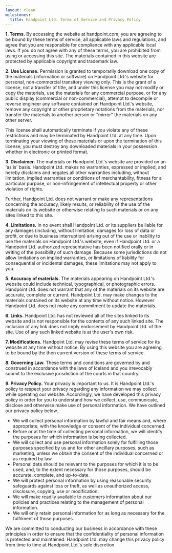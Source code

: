 ```yaml
---
layout: clean
milestones:
  title: Handpoint Ltd. Terms of Service and Privacy Policy
--- 
```


<p>
  <strong>1. Terms.</strong> By accessing the website at handpoint.com, you are
  agreeing to be bound by these terms of service, all applicable laws and
  regulations, and agree that you are responsible for compliance with any
  applicable local laws. If you do not agree with any of these terms, you are
  prohibited from using or accessing this site. The materials contained in this
  website are protected by applicable copyright and trademark law.
</p>
<p>
  <strong>2. Use License.</strong> Permission is granted to temporarily download
  one copy of the materials (information or software) on Handpoint Ltd.'s
  website for personal, non-commercial transitory viewing only. This is the
  grant of a license, not a transfer of title, and under this license you may
  not modify or copy the materials, use the materials for any commercial
  purpose, or for any public display (commercial or non-commercial), attempt to
  decompile or reverse engineer any software contained on Handpoint Ltd.'s
  website, remove any copyright or other proprietary notations from the
  materials, nor transfer the materials to another person or "mirror" the
  materials on any other server.
</p>
<p>
  This license shall automatically terminate if you violate any of these
  restrictions and may be terminated by Handpoint Ltd. at any time. Upon
  terminating your viewing of these materials or upon the termination of this
  license, you must destroy any downloaded materials in your possession whether
  in electronic or printed format.
</p>
<p>
  <strong>3. Disclaimer.</strong> The materials on Handpoint Ltd.'s website are
  provided on an 'as is' basis. Handpoint Ltd. makes no warranties, expressed or
  implied, and hereby disclaims and negates all other warranties including,
  without limitation, implied warranties or conditions of merchantability,
  fitness for a particular purpose, or non-infringement of intellectual property
  or other violation of rights.
</p>
<p>
  Further, Handpoint Ltd. does not warrant or make any representations
  concerning the accuracy, likely results, or reliability of the use of the
  materials on its website or otherwise relating to such materials or on any
  sites linked to this site.
</p>
<p>
  <strong>4. Limitations.</strong> In no event shall Handpoint Ltd. or its
  suppliers be liable for any damages (including, without limitation, damages
  for loss of data or profit, or due to business interruption) arising out of
  the use or inability to use the materials on Handpoint Ltd.'s website, even if
  Handpoint Ltd. or a Handpoint Ltd. authorized representative has been notified
  orally or in writing of the possibility of such damage. Because some
  jurisdictions do not allow limitations on implied warranties, or limitations
  of liability for consequential or incidental damages, these limitations may
  not apply to you.
</p>
<p>
  <strong>5. Accuracy of materials.</strong> The materials appearing on
  Handpoint Ltd.'s website could include technical, typographical, or
  photographic errors. Handpoint Ltd. does not warrant that any of the materials
  on its website are accurate, complete or current. Handpoint Ltd. may make
  changes to the materials contained on its website at any time without notice.
  However Handpoint Ltd. does not make any commitment to update the materials.
</p>
<p>
  <strong>6. Links.</strong> Handpoint Ltd. has not reviewed all of the sites
  linked to its website and is not responsible for the contents of any such
  linked site. The inclusion of any link does not imply endorsement by Handpoint
  Ltd. of the site. Use of any such linked website is at the user's own risk.
</p>
<p>
  <strong>7. Modifications.</strong> Handpoint Ltd. may revise these terms of
  service for its website at any time without notice. By using this website you
  are agreeing to be bound by the then current version of these terms of
  service.
</p>
<p>
  <strong>8. Governing Law.</strong> These terms and conditions are governed by
  and construed in accordance with the laws of Iceland and you irrevocably
  submit to the exclusive jurisdiction of the courts in that country.
</p>
<p>
  <strong>9. Privacy Policy.</strong> Your privacy is important to us. It is
  Handpoint Ltd.'s policy to respect your privacy regarding any information we
  may collect while operating our website. Accordingly, we have developed this
  privacy policy in order for you to understand how we collect, use,
  communicate, disclose and otherwise make use of personal information. We have
  outlined our privacy policy below.
</p>
<ul class="disc">
  <li>
    We will collect personal information by lawful and fair means and, where
    appropriate, with the knowledge or consent of the individual concerned.
  </li>
  <li>
    Before or at the time of collecting personal information, we will identify
    the purposes for which information is being collected.
  </li>
  <li>
    We will collect and use personal information solely for fulfilling those
    purposes specified by us and for other ancillary purposes, such as
    marketing, unless we obtain the consent of the individual concerned or as
    required by law.
  </li>
  <li>
    Personal data should be relevant to the purposes for which it is to be used,
    and, to the extent necessary for those purposes, should be accurate,
    complete, and up-to-date.
  </li>
  <li>
    We will protect personal information by using reasonable security safeguards
    against loss or theft, as well as unauthorized access, disclosure, copying,
    use or modification.
  </li>
  <li>
    We will make readily available to customers information about our policies
    and practices relating to the management of personal information.
  </li>
  <li>
    We will only retain personal information for as long as necessary for the
    fulfilment of those purposes.
  </li>
</ul>
<p>
  We are committed to conducting our business in accordance with these
  principles in order to ensure that the confidentiality of personal information
  is protected and maintained. Handpoint Ltd. may change this privacy policy
  from time to time at Handpoint Ltd.'s sole discretion.
</p>

